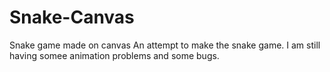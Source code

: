 # Snake-Canvas
Snake game made on canvas
An attempt to make the snake game. I am still having somee animation problems and some bugs.
